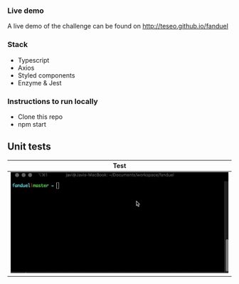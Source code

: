 ### Live demo
A live demo of the challenge can be found on http://teseo.github.io/fanduel
### Stack
- Typescript
- Axios
- Styled components
- Enzyme & Jest 

### Instructions to run locally

- Clone this repo
- npm start

## Unit tests

| Test | 
| :---: | 
| ![](src/assets/tests.gif) | 
